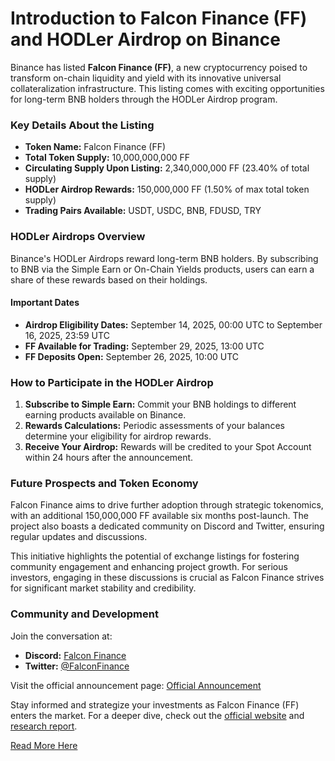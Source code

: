 # Introduction to Falcon Finance (FF) and HODLer Airdrop on Binance

Binance has listed **Falcon Finance (FF)**, a new cryptocurrency poised to transform on-chain liquidity and yield with its innovative universal collateralization infrastructure. This listing comes with exciting opportunities for long-term BNB holders through the HODLer Airdrop program.

### Key Details About the Listing
- **Token Name:** Falcon Finance (FF)
- **Total Token Supply:** 10,000,000,000 FF
- **Circulating Supply Upon Listing:** 2,340,000,000 FF (23.40% of total supply)
- **HODLer Airdrop Rewards:** 150,000,000 FF (1.50% of max total token supply)
- **Trading Pairs Available:** USDT, USDC, BNB, FDUSD, TRY

### HODLer Airdrops Overview
Binance's HODLer Airdrops reward long-term BNB holders. By subscribing to BNB via the Simple Earn or On-Chain Yields products, users can earn a share of these rewards based on their holdings.

#### Important Dates
- **Airdrop Eligibility Dates:** September 14, 2025, 00:00 UTC to September 16, 2025, 23:59 UTC
- **FF Available for Trading:** September 29, 2025, 13:00 UTC
- **FF Deposits Open:** September 26, 2025, 10:00 UTC

### How to Participate in the HODLer Airdrop
1. **Subscribe to Simple Earn:** Commit your BNB holdings to different earning products available on Binance.
2. **Rewards Calculations:** Periodic assessments of your balances determine your eligibility for airdrop rewards.
3. **Receive Your Airdrop:** Rewards will be credited to your Spot Account within 24 hours after the announcement.

### Future Prospects and Token Economy
Falcon Finance aims to drive further adoption through strategic tokenomics, with an additional 150,000,000 FF available six months post-launch. The project also boasts a dedicated community on Discord and Twitter, ensuring regular updates and discussions.

This initiative highlights the potential of exchange listings for fostering community engagement and enhancing project growth. For serious investors, engaging in these discussions is crucial as Falcon Finance strives for significant market stability and credibility.

### Community and Development
Join the conversation at:
- **Discord:** [Falcon Finance](https://discord.gg/falcon)
- **Twitter:** [@FalconFinance](https://x.com/FalconFinance)

Visit the official announcement page: [Official Announcement](https://www.binance.com/en/support/announcement/introducing-falcon-finance-ff)

Stay informed and strategize your investments as Falcon Finance (FF) enters the market. For a deeper dive, check out the [official website](https://falcon.finance/) and [research report](https://www.binance.com/en/research/projects/falcon-finance).

[Read More Here](https://chain-base.xyz/introduction-to-falcon-finance-ff-and-hodler-airdrop-on-binance)